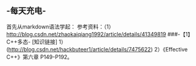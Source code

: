 ## -每天充电-
首先从markdown语法学起：
   参考资料：（1）http://blog.csdn.net/zhaokaiqiang1992/article/details/41349819
###-【1】C++多态-
[知识链接]
1）(http://blog.csdn.net/hackbuteer1/article/details/7475622)
2）《Effective C++》第六章 P149-P192。
